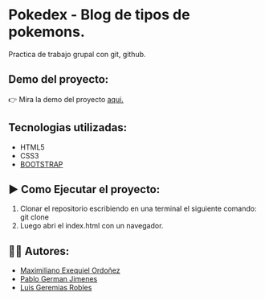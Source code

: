 # Pokedex - Blog de tipos de pokemons.

Practica de trabajo grupal con git, github.

## Demo del proyecto:
👉 Mira la demo del proyecto [aqui.](https://pokedexgrupol.netlify.app/)

## Tecnologias utilizadas:

- HTML5
- CSS3
- [BOOTSTRAP](https://getbootstrap.com/docs/5.3/getting-started/introduction/)


## ▶️ Como Ejecutar el proyecto:

1. Clonar el repositorio escribiendo en una terminal el siguiente comando: git clone 
1. Luego abri el index.html con un navegador. 

## 👨‍💻 Autores:

- [Maximiliano Exequiel Ordoñez](https://github.com/Maxii34)
- [Pablo German Jimenes](https://github.com/RoblesLuis2212)
- [Luis Geremias Robles](https://github.com/linkincito)
